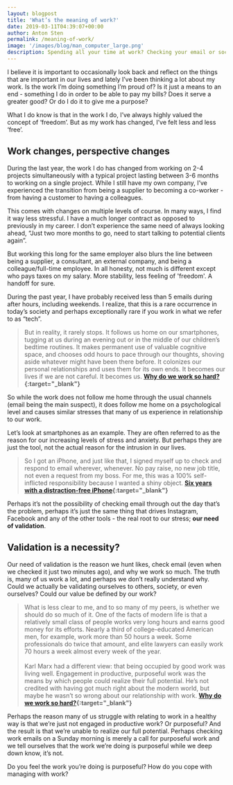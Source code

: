 ```yaml
---
layout: blogpost
title: 'What’s the meaning of work?'
date: 2019-03-11T04:39:07+00:00
author: Anton Sten
permalink: /meaning-of-work/
image: '/images/blog/man_computer_large.png'
description: Spending all your time at work? Checking your email or social media too often? Wonder why? I may have the answer.
---
```


I believe it is important to occasionally look back and reflect on the things that are important in our lives and lately I’ve been thinking a lot about my work. Is the work I’m doing something I’m proud of? Is it just a means to an end - something I do in order to be able to pay my bills? Does it serve a greater good? Or do I do it to give me a purpose?

What I do know is that in the work I do, I’ve always highly valued the concept of ‘freedom’. But as my work has changed, I’ve felt less and less ‘free’.

## Work changes, perspective changes

During the last year, the work I do has changed from working on 2-4 projects simultaneously with a typical project lasting between 3-6 months to working on a single project. While I still have my own company, I’ve experienced the transition from being a supplier to becoming a co-worker - from having a customer to having a colleagues.

This comes with changes on multiple levels of course. In many ways, I find it way less stressful. I have a much longer contract as opposed to previously in my career. I don’t experience the same need of always looking ahead, “Just two more months to go, need to start talking to potential clients again”.

But working this long for the same employer also blurs the line between being a supplier, a consultant, an external company, and being a colleague/full-time employee. In all honesty, not much is different except who pays taxes on my salary. More stability, less feeling of 'freedom'. A handoff for sure.

During the past year, I have probably received less than 5 emails during after hours, including weekends. I realize, that this is a rare occurrence in today’s society and perhaps exceptionally rare if you work in what we refer to as “tech”.

>But in reality, it rarely stops. It follows us home on our smartphones, tugging at us during an evening out or in the middle of our children’s bedtime routines. It makes permanent use of valuable cognitive space, and chooses odd hours to pace through our thoughts, shoving aside whatever might have been there before. It colonizes our personal relationships and uses them for its own ends. It becomes our lives if we are not careful. It becomes us. **[Why do we work so hard?](https://www.1843magazine.com/features/why-do-we-work-so-hard){:target="_blank"}**

So while the work does not follow me home through the usual channels (email being the main suspect), it does follow me home on a psychological level and causes similar stresses that many of us experience in relationship to our work.

Let’s look at smartphones as an example. They are often referred to as the reason for our increasing levels of stress and anxiety. But perhaps they are just the tool, not the actual reason for the intrusion in our lives.

>So I got an iPhone, and just like that, I signed myself up to check and respond to email wherever, whenever. No pay raise, no new job title, not even a request from my boss. For me, this was a 100% self-inflicted responsibility because I wanted a shiny object.
**[Six years with a distraction-free iPhone](https://medium.com/s/story/six-years-with-a-distraction-free-iphone-8cf5eb4f97e3){:target="_blank"}**

Perhaps it’s not the possibility of checking email through out the day that’s the problem, perhaps it’s just the same thing that drives Instagram, Facebook and any of the other tools - the real root to our stress; __our need of validation__.

## Validation is a necessity?

Our need of validation is the reason we hunt likes, check email (even when we checked it just two minutes ago), and why we work so much. The truth is, many of us work a lot, and perhaps we don’t really understand why. Could we actually be validating ourselves to others, society, or even ourselves? Could our value be defined by our work?

>What is less clear to me, and to so many of my peers, is whether we should do so much of it. One of the facts of modern life is that a relatively small class of people works very long hours and earns good money for its efforts. Nearly a third of college-educated American men, for example, work more than 50 hours a week. Some professionals do twice that amount, and elite lawyers can easily work 70 hours a week almost every week of the year.<br /><br />
Karl Marx had a different view: that being occupied by good work was living well. Engagement in productive, purposeful work was the means by which people could realize their full potential. He’s not credited with having got much right about the modern world, but maybe he wasn’t so wrong about our relationship with work.
**[Why do we work so hard?](https://www.1843magazine.com/features/why-do-we-work-so-hard){:target="_blank"}**

Perhaps the reason many of us struggle with relating to work in a healthy way is that we’re just not engaged in productive work? Or purposeful? And the result is that we’re unable to realize our full potential. Perhaps checking work emails on a Sunday morning is merely a call for purposeful work and we tell ourselves that the work we’re doing is purposeful while we deep down know, it’s not.

Do you feel the work you’re doing is purposeful? How do you cope with managing with work?
